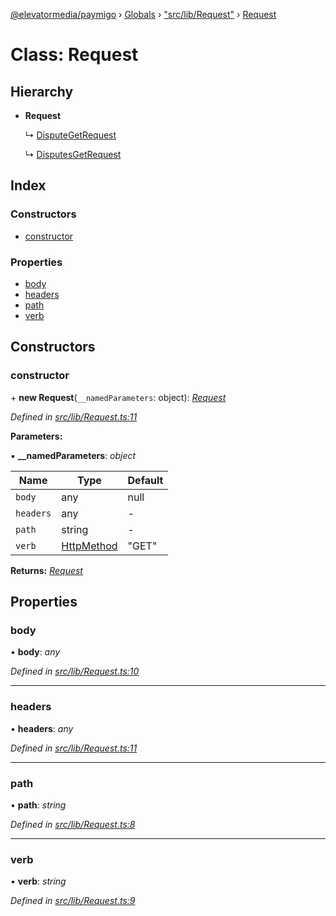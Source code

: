 [@elevatormedia/paymigo](../README.md) › [Globals](../globals.md) › ["src/lib/Request"](../modules/_src_lib_request_.md) › [Request](_src_lib_request_.request.md)

# Class: Request

## Hierarchy

-   **Request**

    ↳ [DisputeGetRequest](_src_lib_disputes_requests_disputegetrequest_.disputegetrequest.md)

    ↳ [DisputesGetRequest](_src_lib_disputes_requests_disputesgetrequest_.disputesgetrequest.md)

## Index

### Constructors

-   [constructor](_src_lib_request_.request.md#constructor)

### Properties

-   [body](_src_lib_request_.request.md#body)
-   [headers](_src_lib_request_.request.md#headers)
-   [path](_src_lib_request_.request.md#path)
-   [verb](_src_lib_request_.request.md#verb)

## Constructors

### constructor

\+ **new Request**(`__namedParameters`: object): _[Request](_src_lib_request_.request.md)_

_Defined in [src/lib/Request.ts:11](https://github.com/ELEVATORmedia/paymigo/blob/a9a7ad7/src/lib/Request.ts#L11)_

**Parameters:**

▪ **\_\_namedParameters**: _object_

| Name      | Type                                                      | Default |
| --------- | --------------------------------------------------------- | ------- |
| `body`    | any                                                       | null    |
| `headers` | any                                                       | -       |
| `path`    | string                                                    | -       |
| `verb`    | [HttpMethod](../modules/_src_types_paypal_.md#httpmethod) | "GET"   |

**Returns:** _[Request](_src_lib_request_.request.md)_

## Properties

### body

• **body**: _any_

_Defined in [src/lib/Request.ts:10](https://github.com/ELEVATORmedia/paymigo/blob/a9a7ad7/src/lib/Request.ts#L10)_

---

### headers

• **headers**: _any_

_Defined in [src/lib/Request.ts:11](https://github.com/ELEVATORmedia/paymigo/blob/a9a7ad7/src/lib/Request.ts#L11)_

---

### path

• **path**: _string_

_Defined in [src/lib/Request.ts:8](https://github.com/ELEVATORmedia/paymigo/blob/a9a7ad7/src/lib/Request.ts#L8)_

---

### verb

• **verb**: _string_

_Defined in [src/lib/Request.ts:9](https://github.com/ELEVATORmedia/paymigo/blob/a9a7ad7/src/lib/Request.ts#L9)_

